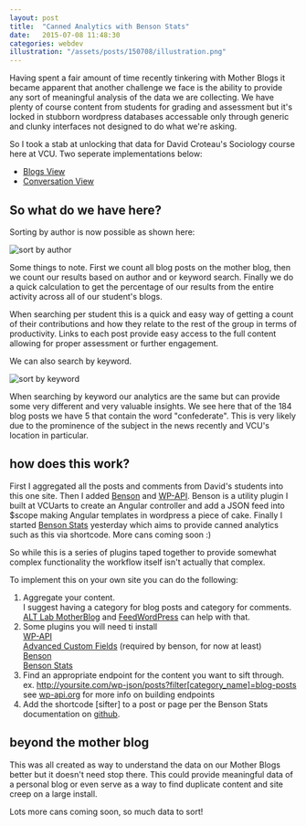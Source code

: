 ```yaml
---
layout: post
title:  "Canned Analytics with Benson Stats"
date:   2015-07-08 11:48:30
categories: webdev
illustration: "/assets/posts/150708/illustration.png"
---
```

<!--
Having spent a fair amount of time recently tinkering with Mother Blogs it became apparent that another challenge we faced was the ability to provide any sort of meaningful analysis of the data we were collecting. That data is important. Fat lot of good that data'll do you when it's locked up in the database.
 -->

Having spent a fair amount of time recently tinkering with Mother Blogs it became apparent that another challenge we face is the ability to provide any sort of meaningful analysis of the data we are collecting. We have plenty of course content from students for grading and assessment but it's locked in stubborn wordpress databases accessable only through generic and clunky interfaces not designed to do what we're asking.

So I took a stab at unlocking that data for David Croteau's Sociology course here at VCU. Two seperate implementations below:

* [Blogs View](http://rampages.us/grandma-socy/blogs-view/)
* [Conversation View](http://rampages.us/grandma-socy/conversation-view/)

## So what do we have here?

Sorting by author is now possible as shown here:

![sort by author](https://i.imgur.com/QUOIKwZ.gifv)

Some things to note. First we count all blog posts on the mother blog, then we count our results based on author and or keyword search. Finally we do a quick calculation to get the percentage of our results from the entire activity across all of our student's blogs.

When searching per student this is a quick and easy way of getting a count of their contributions and how they relate to the rest of the group in terms of productivity. Links to each post provide easy access to the full content allowing for proper assessment or further engagement.

We can also search by keyword.

![sort by keyword](https://i.imgur.com/uACit7X.gifv)

When searching by keyword our analytics are the same but can provide some very different and very valuable insights. We see here that of the 184 blog posts we have 5 that contain the word "confederate". This is very likely due to the prominence of the subject in the news recently and VCU's location in particular.


## how does this work?

First I aggregated all the posts and comments from David's students into this one site. Then I added [Benson](https://github.com/VCUarts/benson) and [WP-API](https://wordpress.org/plugins/json-rest-api/). Benson is a utility plugin I built at VCUarts to create an Angular controller and add a JSON feed into $scope making Angular templates in wordpress a piece of cake. Finally I started [Benson Stats](https://github.com/vcualtlab/bensonstats) yesterday which aims to provide canned analytics such as this via shortcode. More cans coming soon :)

So while this is a series of plugins taped together to provide somewhat complex functionality the workflow itself isn't actually that complex.

To implement this on your own site you can do the following:

1. Aggregate your content.<br/>
   I suggest having a category for blog posts and category for comments.
   [ALT Lab MotherBlog](https://github.com/vcualtlab/motherblog) and [FeedWordPress](https://wordpress.org/plugins/feedwordpress/) can help with that.
1. Some plugins you will need ti install<br/>
   [WP-API](https://wordpress.org/plugins/json-rest-api/)<br/>
   [Advanced Custom Fields](http://www.advancedcustomfields.com/) (required by benson, for now at least)<br/>
   [Benson](https://github.com/VCUarts/benson)<br/>
   [Benson Stats](https://github.com/vcualtlab/bensonstats)
1. Find an appropriate endpoint for the content you want to sift through.<br/>
   ex. http://yoursite.com/wp-json/posts?filter[category_name]=blog-posts<br/>
   see [wp-api.org](http://wp-api.org/) for more info on building endpoints
1. Add the shortcode [sifter] to a post or page per the Benson Stats documentation on [github](https://github.com/vcualtlab/bensonstats).


## beyond the mother blog

This was all created as way to understand the data on our Mother Blogs better but it doesn't need stop there. This could provide meaningful data of a personal blog or even serve as a way to find duplicate content and site creep on a large install.

Lots more cans coming soon, so much data to sort!
